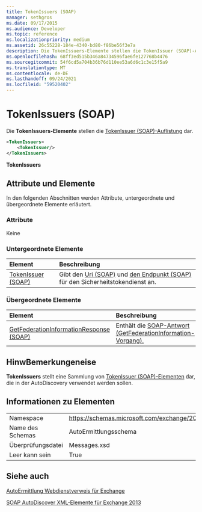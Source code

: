 ```yaml
---
title: TokenIssuers (SOAP)
manager: sethgros
ms.date: 09/17/2015
ms.audience: Developer
ms.topic: reference
ms.localizationpriority: medium
ms.assetid: 26c55228-184e-4340-bd80-f86be56f3e7a
description: Die TokenIssuers-Elemente stellen die TokenIssuer (SOAP)-Auflistung dar.
ms.openlocfilehash: 68ff3ed515b346a84734596fae6fe127768b4476
ms.sourcegitcommit: 54f6cd5a704b36b76d110ee53a6d6c1c3e15f5a9
ms.translationtype: MT
ms.contentlocale: de-DE
ms.lasthandoff: 09/24/2021
ms.locfileid: "59520402"
---
```

# <a name="tokenissuers-soap"></a>TokenIssuers (SOAP)

Die **TokenIssuers-Elemente** stellen die [TokenIssuer (SOAP)-Auflistung](tokenissuer-soap.md) dar. 
  
```XML
<TokenIssuers>
    <TokenIssuer/>
</TokenIssuers>
```

 **TokenIssuers**
## <a name="attributes-and-elements"></a>Attribute und Elemente

In den folgenden Abschnitten werden Attribute, untergeordnete und übergeordnete Elemente erläutert.
  
### <a name="attributes"></a>Attribute

Keine
  
### <a name="child-elements"></a>Untergeordnete Elemente

|**Element**|**Beschreibung**|
|:-----|:-----|
|[TokenIssuer (SOAP)](tokenissuer-soap.md) <br/> |Gibt den [Uri (SOAP)](uri-soap.md) und [den Endpunkt (SOAP)](endpoint-soap.md) für den Sicherheitstokendienst an.  <br/> |
   
### <a name="parent-elements"></a>Übergeordnete Elemente

|**Element**|**Beschreibung**|
|:-----|:-----|
|[GetFederationInformationResponse (SOAP)](getfederationinformationresponse-soap.md) <br/> |Enthält die [SOAP-Antwort (GetFederationInformation-Vorgang).](getfederationinformation-operation-soap.md)  <br/> |
   
## <a name="remarks"></a>HinwBemerkungeneise

**TokenIssuers** stellt eine Sammlung von [TokenIssuer (SOAP)-Elementen](tokenissuer-soap.md) dar, die in der AutoDiscovery verwendet werden sollen. 
  
## <a name="element-information"></a>Informationen zu Elementen

|||
|:-----|:-----|
|Namespace  <br/> |https://schemas.microsoft.com/exchange/2010/Autodiscover  <br/> |
|Name des Schemas  <br/> |AutoErmittlungsschema  <br/> |
|Überprüfungsdatei  <br/> |Messages.xsd  <br/> |
|Leer kann sein  <br/> |True  <br/> |
   
## <a name="see-also"></a>Siehe auch



[AutoErmittlung Webdienstverweis für Exchange](autodiscover-web-service-reference-for-exchange.md)
  
[SOAP AutoDiscover XML-Elemente für Exchange 2013](soap-autodiscover-xml-elements-for-exchange-2013.md)


